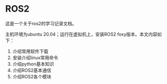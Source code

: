 # ROS2

这是一个关于ros2的学习记录文档。

主机环境为ubuntu 20.04；运行在虚拟机上，安装ROS2 foxy版本。本文内容如下：

1. 介绍常用软件下载
2. 安装介绍linux常用命令
3. 介绍python基本知识
4. 介绍ROS2基本通信
5. 介绍ROS2各个模块






